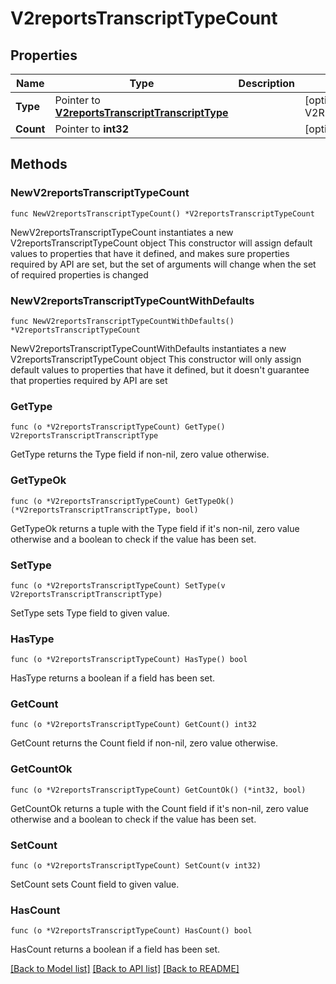 # V2reportsTranscriptTypeCount

## Properties

Name | Type | Description | Notes
------------ | ------------- | ------------- | -------------
**Type** | Pointer to [**V2reportsTranscriptTranscriptType**](V2reportsTranscriptTranscriptType.md) |  | [optional] [default to V2REPORTSTRANSCRIPTTRANSCRIPTTYPE_UNKNOWN]
**Count** | Pointer to **int32** |  | [optional] 

## Methods

### NewV2reportsTranscriptTypeCount

`func NewV2reportsTranscriptTypeCount() *V2reportsTranscriptTypeCount`

NewV2reportsTranscriptTypeCount instantiates a new V2reportsTranscriptTypeCount object
This constructor will assign default values to properties that have it defined,
and makes sure properties required by API are set, but the set of arguments
will change when the set of required properties is changed

### NewV2reportsTranscriptTypeCountWithDefaults

`func NewV2reportsTranscriptTypeCountWithDefaults() *V2reportsTranscriptTypeCount`

NewV2reportsTranscriptTypeCountWithDefaults instantiates a new V2reportsTranscriptTypeCount object
This constructor will only assign default values to properties that have it defined,
but it doesn't guarantee that properties required by API are set

### GetType

`func (o *V2reportsTranscriptTypeCount) GetType() V2reportsTranscriptTranscriptType`

GetType returns the Type field if non-nil, zero value otherwise.

### GetTypeOk

`func (o *V2reportsTranscriptTypeCount) GetTypeOk() (*V2reportsTranscriptTranscriptType, bool)`

GetTypeOk returns a tuple with the Type field if it's non-nil, zero value otherwise
and a boolean to check if the value has been set.

### SetType

`func (o *V2reportsTranscriptTypeCount) SetType(v V2reportsTranscriptTranscriptType)`

SetType sets Type field to given value.

### HasType

`func (o *V2reportsTranscriptTypeCount) HasType() bool`

HasType returns a boolean if a field has been set.

### GetCount

`func (o *V2reportsTranscriptTypeCount) GetCount() int32`

GetCount returns the Count field if non-nil, zero value otherwise.

### GetCountOk

`func (o *V2reportsTranscriptTypeCount) GetCountOk() (*int32, bool)`

GetCountOk returns a tuple with the Count field if it's non-nil, zero value otherwise
and a boolean to check if the value has been set.

### SetCount

`func (o *V2reportsTranscriptTypeCount) SetCount(v int32)`

SetCount sets Count field to given value.

### HasCount

`func (o *V2reportsTranscriptTypeCount) HasCount() bool`

HasCount returns a boolean if a field has been set.


[[Back to Model list]](../README.md#documentation-for-models) [[Back to API list]](../README.md#documentation-for-api-endpoints) [[Back to README]](../README.md)


